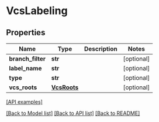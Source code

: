 # VcsLabeling

## Properties
Name | Type | Description | Notes
------------ | ------------- | ------------- | -------------
**branch_filter** | **str** |  | [optional] 
**label_name** | **str** |  | [optional] 
**type** | **str** |  | [optional] 
**vcs_roots** | [**VcsRoots**](VcsRoots.md) |  | [optional] 

[[API examples]](http://devopshq.github.io/teamcity/teamcity_models/VcsLabeling.html)

[[Back to Model list]](../README.md#documentation-for-models) [[Back to API list]](../README.md#documentation-for-api-endpoints) [[Back to README]](../README.md)


